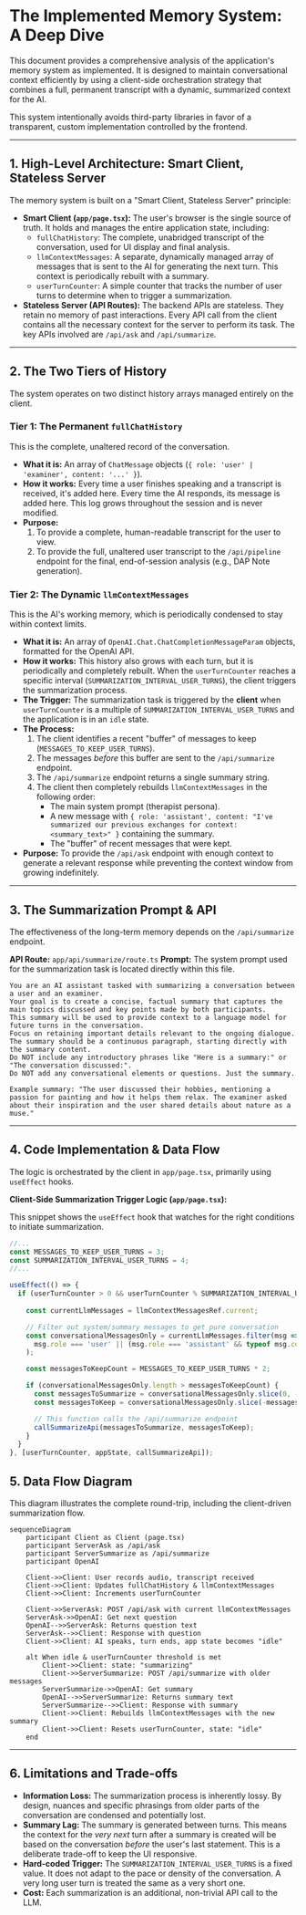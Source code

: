# The Implemented Memory System: A Deep Dive

This document provides a comprehensive analysis of the application's memory system as implemented. It is designed to maintain conversational context efficiently by using a client-side orchestration strategy that combines a full, permanent transcript with a dynamic, summarized context for the AI.

This system intentionally avoids third-party libraries in favor of a transparent, custom implementation controlled by the frontend.

---

## 1. High-Level Architecture: Smart Client, Stateless Server

The memory system is built on a "Smart Client, Stateless Server" principle:

-   **Smart Client (`app/page.tsx`):** The user's browser is the single source of truth. It holds and manages the entire application state, including:
    -   `fullChatHistory`: The complete, unabridged transcript of the conversation, used for UI display and final analysis.
    -   `llmContextMessages`: A separate, dynamically managed array of messages that is sent to the AI for generating the next turn. This context is periodically rebuilt with a summary.
    -   `userTurnCounter`: A simple counter that tracks the number of user turns to determine when to trigger a summarization.
-   **Stateless Server (API Routes):** The backend APIs are stateless. They retain no memory of past interactions. Every API call from the client contains all the necessary context for the server to perform its task. The key APIs involved are `/api/ask` and `/api/summarize`.

---

## 2. The Two Tiers of History

The system operates on two distinct history arrays managed entirely on the client.

### Tier 1: The Permanent `fullChatHistory`

This is the complete, unaltered record of the conversation.

-   **What it is:** An array of `ChatMessage` objects (`{ role: 'user' | 'examiner', content: '...' }`).
-   **How it works:** Every time a user finishes speaking and a transcript is received, it's added here. Every time the AI responds, its message is added here. This log grows throughout the session and is never modified.
-   **Purpose:**
    1.  To provide a complete, human-readable transcript for the user to view.
    2.  To provide the full, unaltered user transcript to the `/api/pipeline` endpoint for the final, end-of-session analysis (e.g., DAP Note generation).

### Tier 2: The Dynamic `llmContextMessages`

This is the AI's working memory, which is periodically condensed to stay within context limits.

-   **What it is:** An array of `OpenAI.Chat.ChatCompletionMessageParam` objects, formatted for the OpenAI API.
-   **How it works:** This history also grows with each turn, but it is periodically and completely rebuilt. When the `userTurnCounter` reaches a specific interval (`SUMMARIZATION_INTERVAL_USER_TURNS`), the client triggers the summarization process.
-   **The Trigger:** The summarization task is triggered by the **client** when `userTurnCounter` is a multiple of `SUMMARIZATION_INTERVAL_USER_TURNS` and the application is in an `idle` state.
-   **The Process:**
    1.  The client identifies a recent "buffer" of messages to keep (`MESSAGES_TO_KEEP_USER_TURNS`).
    2.  The messages *before* this buffer are sent to the `/api/summarize` endpoint.
    3.  The `/api/summarize` endpoint returns a single summary string.
    4.  The client then completely rebuilds `llmContextMessages` in the following order:
        - The main system prompt (therapist persona).
        - A new message with `{ role: 'assistant', content: "I've summarized our previous exchanges for context: <summary_text>" }` containing the summary.
        - The "buffer" of recent messages that were kept.
-   **Purpose:** To provide the `/api/ask` endpoint with enough context to generate a relevant response while preventing the context window from growing indefinitely.

---

## 3. The Summarization Prompt & API

The effectiveness of the long-term memory depends on the `/api/summarize` endpoint.

**API Route:** `app/api/summarize/route.ts`
**Prompt:** The system prompt used for the summarization task is located directly within this file.

```
You are an AI assistant tasked with summarizing a conversation between a user and an examiner.
Your goal is to create a concise, factual summary that captures the main topics discussed and key points made by both participants.
This summary will be used to provide context to a language model for future turns in the conversation.
Focus on retaining important details relevant to the ongoing dialogue.
The summary should be a continuous paragraph, starting directly with the summary content.
Do NOT include any introductory phrases like "Here is a summary:" or "The conversation discussed:".
Do NOT add any conversational elements or questions. Just the summary.

Example summary: "The user discussed their hobbies, mentioning a passion for painting and how it helps them relax. The examiner asked about their inspiration and the user shared details about nature as a muse."
```

---

## 4. Code Implementation & Data Flow

The logic is orchestrated by the client in `app/page.tsx`, primarily using `useEffect` hooks.

**Client-Side Summarization Trigger Logic (`app/page.tsx`):**

This snippet shows the `useEffect` hook that watches for the right conditions to initiate summarization.

```typescript
//...
const MESSAGES_TO_KEEP_USER_TURNS = 3;
const SUMMARIZATION_INTERVAL_USER_TURNS = 4;
//...

useEffect(() => {
  if (userTurnCounter > 0 && userTurnCounter % SUMMARIZATION_INTERVAL_USER_TURNS === 0 && appState === 'idle') {
    
    const currentLlmMessages = llmContextMessagesRef.current;

    // Filter out system/summary messages to get pure conversation
    const conversationalMessagesOnly = currentLlmMessages.filter(msg =>
      msg.role === 'user' || (msg.role === 'assistant' && typeof msg.content === 'string' && !msg.content.startsWith("I've summarized our previous exchanges for context:"))
    );

    const messagesToKeepCount = MESSAGES_TO_KEEP_USER_TURNS * 2;

    if (conversationalMessagesOnly.length > messagesToKeepCount) {
      const messagesToSummarize = conversationalMessagesOnly.slice(0, -messagesToKeepCount);
      const messagesToKeep = conversationalMessagesOnly.slice(-messagesToKeepCount);

      // This function calls the /api/summarize endpoint
      callSummarizeApi(messagesToSummarize, messagesToKeep);
    }
  }
}, [userTurnCounter, appState, callSummarizeApi]);
```

## 5. Data Flow Diagram

This diagram illustrates the complete round-trip, including the client-driven summarization flow.

```mermaid
sequenceDiagram
    participant Client as Client (page.tsx)
    participant ServerAsk as /api/ask
    participant ServerSummarize as /api/summarize
    participant OpenAI

    Client->>Client: User records audio, transcript received
    Client->>Client: Updates fullChatHistory & llmContextMessages
    Client->>Client: Increments userTurnCounter
    
    Client->>ServerAsk: POST /api/ask with current llmContextMessages
    ServerAsk->>OpenAI: Get next question
    OpenAI-->>ServerAsk: Returns question text
    ServerAsk-->>Client: Response with question
    Client->>Client: AI speaks, turn ends, app state becomes "idle"

    alt When idle & userTurnCounter threshold is met
        Client->>Client: state: "summarizing"
        Client->>ServerSummarize: POST /api/summarize with older messages
        ServerSummarize->>OpenAI: Get summary
        OpenAI-->>ServerSummarize: Returns summary text
        ServerSummarize-->>Client: Response with summary
        Client->>Client: Rebuilds llmContextMessages with the new summary
        Client->>Client: Resets userTurnCounter, state: "idle"
    end
```

---

## 6. Limitations and Trade-offs

-   **Information Loss:** The summarization process is inherently lossy. By design, nuances and specific phrasings from older parts of the conversation are condensed and potentially lost.
-   **Summary Lag:** The summary is generated between turns. This means the context for the *very next* turn after a summary is created will be based on the conversation *before* the user's last statement. This is a deliberate trade-off to keep the UI responsive.
-   **Hard-coded Trigger:** The `SUMMARIZATION_INTERVAL_USER_TURNS` is a fixed value. It does not adapt to the pace or density of the conversation. A very long user turn is treated the same as a very short one.
-   **Cost:** Each summarization is an additional, non-trivial API call to the LLM. 